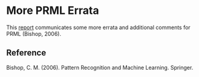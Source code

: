 # More PRML Errata

This [report](prml_errata.pdf) communicates some more errata and additional comments for PRML (Bishop, 2006).

## Reference

Bishop, C. M. (2006). Pattern Recognition and Machine Learning. Springer.

